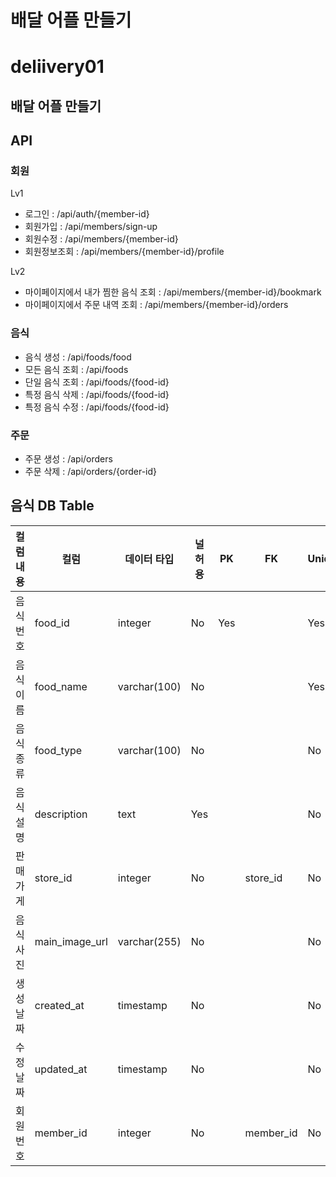 
# 배달 어플 만들기
# deliivery01
## 배달 어플 만들기

## API
### 회원
Lv1
* 로그인 : /api/auth/{member-id}
* 회원가입 : /api/members/sign-up
* 회원수정 : /api/members/{member-id}
* 회원정보조회 : /api/members/{member-id}/profile

Lv2
* 마이페이지에서 내가 찜한 음식 조회 : /api/members/{member-id}/bookmark
* 마이페이지에서 주문 내역 조회 : /api/members/{member-id}/orders

### 음식
* 음식 생성 : /api/foods/food
* 모든 음식 조회 : /api/foods
* 단일 음식 조회 : /api/foods/{food-id}
* 특정 음식 삭제 : /api/foods/{food-id}
* 특정 음식 수정 : /api/foods/{food-id}

### 주문
* 주문 생성 : /api/orders
* 주문 삭제 : /api/orders/{order-id}

## 음식 DB Table
| 컬럼 내용 | 컬럼             | 데이터 타입       | 널 허용 | PK  | FK        | Unique | 
|-------|----------------|--------------|------|-----|-----------|--------|
| 음식 번호 | food_id        | integer      | No   | Yes |           | Yes    |
| 음식 이름 | food_name      | varchar(100) | No   |     |           | Yes    |
| 음식 종류 | food_type      | varchar(100) | No   |     |           | No     |
| 음식 설명 | description    | text         | Yes  |     |           | No     |
| 판매 가게 | store_id       | integer      | No   |     | store_id  | No     |
| 음식 사진 | main_image_url | varchar(255) | No   |     |           | No     |
| 생성 날짜 | created_at     | timestamp    | No   |     |           | No     |
| 수정 날짜 | updated_at     | timestamp    | No   |     |           | No     |
| 회원 번호 | member_id      | integer      | No   |     | member_id | No     |

